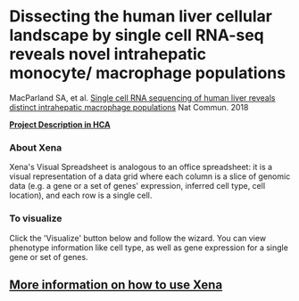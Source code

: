 # Dissecting the human liver cellular landscape by single cell RNA-seq reveals novel intrahepatic monocyte/ macrophage populations

MacParland SA, et al. [Single cell RNA sequencing of human liver reveals distinct intrahepatic macrophage populations](https://www.ncbi.nlm.nih.gov/pmc/articles/PMC6197289/) Nat Commun. 2018

**[Project Description in HCA](https://data.humancellatlas.org/explore/projects/4d6f6c96-2a83-43d8-8fe1-0f53bffd4674)**

### About Xena
Xena's Visual Spreadsheet is analogous to an office spreadsheet: it is a visual representation of a data grid where each column is a slice of genomic data (e.g. a gene or a set of genes' expression, inferred cell type, cell location), and each row is a single cell.

### To visualize
Click the 'Visualize' button below and follow the wizard. You can view phenotype information like cell type, as well as gene expression for a single gene or set of genes.

## [More information on how to use Xena](https://singlecell.xenabrowser.net/datapages/?markdown=https://raw.githubusercontent.com/ucscXena/cohortMetaData/master/hub_singlecellnew.xenahubs.net/example1/info.mdown)

<br>
